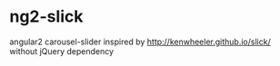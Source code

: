 # ng2-slick
angular2 carousel-slider inspired by http://kenwheeler.github.io/slick/ without jQuery dependency
